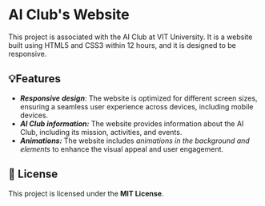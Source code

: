 # AI Club's Website
This project is associated with the AI Club at VIT University. It is a website built using HTML5 and CSS3 within 12 hours, and it is designed to be responsive.

## 💡Features

- ***Responsive design***: The website is optimized for different screen sizes, ensuring a seamless user experience across devices, including mobile devices.
- ***AI Club information:*** The website provides information about the AI Club, including its mission, activities, and events.
- ***Animations:*** The website includes *animations in the background and elements* to enhance the visual appeal and user engagement.

## 📃 License

This project is licensed under the **MIT License**.
